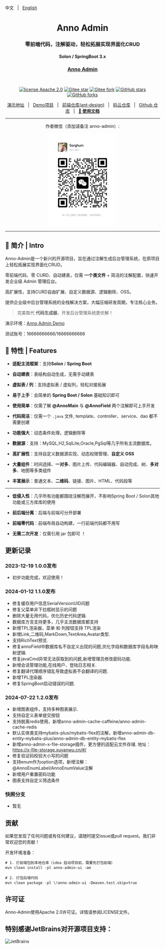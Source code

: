 中文 &nbsp; | &nbsp; [English](./README-EN.md)

<h1 align="center"> Anno Admin</h1>
<h3 align="center">零前端代码，注解驱动，轻松拓展实现界面化CRUD</h3>
<h4 align="center">Solon / SpringBoot 3.x</h4>
<h3 align="center"><a href="https://www.yuque.com/sorghums/anno-admin" target="_blank">Anno Admin</a></h3>
<br>

<p align="center">
    <a href="./LICENSE"><img src="https://img.shields.io/badge/license-Apache%202-blue" alt="license Apache 2.0"></a>
    <a href="https://gitee.com/cmeet/anno-admin"><img src="https://gitee.com/cmeet/anno-admin/badge/star.svg?theme=dark" alt="Gitee star"></a>
    <a href="https://gitee.com/cmeet/anno-admin"><img src="https://gitee.com/cmeet/anno-admin/badge/fork.svg?theme=dark" alt="Gitee fork"></a>
    <a href="https://github.com/sorghums/anno-admin"><img src="https://img.shields.io/github/stars/sorghums/anno-admin?style=social" alt="GitHub stars"></a>
    <a href="https://github.com/sorghums/anno-admin"><img src="https://img.shields.io/github/forks/sorghums/anno-admin?style=social" alt="GitHub forks"></a>
</p>

<p align="center">
    <a href="http://anno-admin-demo.sorghum.site/">演示地址</a> &nbsp; | &nbsp;
    <a href="https://gitee.com/cmeet/anno-admin-demo">Demo项目</a> &nbsp; | &nbsp;
    <a href="https://gitee.com/cmeet/anno-admin-ant-design-ui">前端仓库(ant-design)</a> &nbsp; | &nbsp;
    <a href="https://gitee.com/cmeet/anno-admin">码云仓库</a> &nbsp; | &nbsp; 
    <a href="https://github.com/sorghums/anno-admin">Github 仓库</a> &nbsp; | &nbsp; 
    <a href="https://www.yuque.com/sorghums/anno-admin" target="_blank"><b>📕 使用文档</b></a>
</p>

---
<p align="center">
作者微信（添加请备注 anno-admin）:
</p>
<p align="center"><img src="./img/微信.png" height="300" alt="logo"/></p>

---
## 🚀 简介 | Intro
Anno-Admin是一个新兴的开源项目，旨在通过注解生成后台管理系统，在原项目上轻松拓展实现界面化CRUD。

零前端代码、零 CURD、自动建表，仅需 **一个类文件** + 简洁的注解配置，快速开发企业级 Admin 管理后台。

高扩展性，支持CURD自由扩展、自定义数据源、逻辑删除、OSS。

提供企业级中后台管理系统的全栈解决方案，大幅压缩研发周期，专注核心业务。

> 完美取代 **代码生成器**，开发后台管理系统更优解！

演示环境：[Anno Admin Demo](http://anno-admin-demo.sorghum.site/)

测试账号：16666666666/16666666666

## 🌈 特性 | Features

+ **适配主流框架**：支持**Solon** / **Spring Boot**

+ **自动建表**：表结构自动生成，无需手动建表

+ **虚拟表 / 列**：支持虚拟表 / 虚拟列，轻松对接拓展

+ **易于上手**：会简单的 **Spring Boot / Solon** 基础知识即可

+ **使用简单**：仅需了解 **@AnnoMain** 与 **@AnnoField** 两个注解即可上手开发

+ **代码简洁**：仅需一个 `.java` 文件, template、controller、service、dao 都不需要创建

+ **功能强大**：动态条件处理，逻辑删除等

+ **数据源**：支持：MySQL,H2,SqlLite,Oracle,PgSql等几乎所有主流数据库。

+ **高扩展性**：支持自定义数据源实现、动态权限管理、**自定义 OSS**

+ **大量组件**：时间选择、**一对多**、图片上传、代码编辑器、自动完成、树、**多对多**、地图等多类组件

+ **丰富展示**：普通文本、**二维码**、链接、图片、HTML、代码段等

---

+ **低侵入性**：几乎所有功能都围绕注解而展开，不影响Spring Boot / Solon其他功能或三方库库的使用

+ **前后端分离**：后端与前端可分开部署

+ **前端零代码**：前端布局自动构建，一行前端代码都不用写

+ **无需二次开发**：仅需引用 jar 包即可 ！

## 更新记录
### 2023-12-19 1.0.0发布
+ 初步功能完成，欢迎使用！
### 2024-01-12 1.1.0发布
+ 修复缓存用户信息SerialVersionUID问题
+ 修复父菜单非下拉框树显示的问题
+ 删除大量无用代码，优化历史代码逻辑.
+ 数据库方言支持更多，几乎主流数据库都支持
+ 新增TPL渲染器，菜单 和 列按钮支持 TPL渲染
+ 新增Link,二维码,MarkDown,TextArea,Avatar类型.
+ 支持RichText预览.
+ 修复annoField中数据库名不自定义出现的问题,优化字段和数据库字段名称映射逻辑.
+ 修复javaCmd异常无法获取到的问题,新增管理员修改密码功能.
+ 新增会话管理功能,在线用户、登陆日志相关.
+ 修复翻译代理顺序错乱导致虚拟表不会翻译的问题.
+ 新增TPL渲染器.
+ 修复SpringBoot启动错误的问题.
### 2024-07-22 1.2.0发布
+ 新增图表组件，支持多种图表展示.
+ 支持自定义表单提交按钮
+ 支持脱离redis使用，新增anno-admin-cache-caffeine/anno-admin-cache-redis
+ 默认实体类支持mybatis-plus/mybatis-flex的注解，新增anno-admin-db-entity-mybatis-plus/anno-admin-db-entity-mybatis-flex
+ 新增anno-admin-x-file-storage插件，更方便的适配云文件存储. 地址：https://x-file-storage.xuyanwu.cn/#/
+ 修复验证码校验大小写的问题
+ 支持enum作为option选项，新增注解：@AnnoEnumLabel/AnnoEnumValue注解
+ 新增用户重置密码功能
+ 图表支持自定义筛选条件
### 快照分支
+ 暂无
## 贡献
如果您发现了任何问题或有任何建议，请随时提交issue或pull request。我们非常欢迎您的贡献！

开发环境准备：
```
# 1. 打前端包到本地仓库（idea 启动项目前，需要先打包前端）
mvn clean install -pl anno-admin-ui -am

# 2. 打包后端代码
mvn clean package -pl \!anno-admin-ui -Dmaven.test.skip=true
```

## 许可证
Anno-Admin使用Apache 2.0许可证。详情请参阅LICENSE文件。

## 特别感谢JetBrains对开源项目支持：

<a href="https://jb.gg/OpenSourceSupport">
  <img src="https://user-images.githubusercontent.com/8643542/160519107-199319dc-e1cf-4079-94b7-01b6b8d23aa6.png" align="left" height="100" width="100"  alt="JetBrains">
</a>
